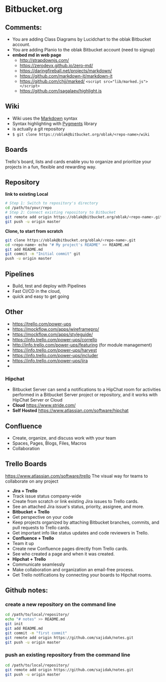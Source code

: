 # Bitbucket.org

## Comments:
- You are adding Class Diagrams by Lucidchart to the oblak Bitbucket account.
- You are adding Planio to the oblak Bitbucket account (need to signup)
- **embed md in web page**
	- http://strapdownjs.com/
	- https://zerodevx.github.io/zero-md/
	- https://daringfireball.net/projects/markdown/
	- https://github.com/markdown-it/markdown-it
	- https://github.com/chjj/marked/ `<script src="lib/marked.js"></script>`
	- https://github.com/isagalaev/highlight.js

## Wiki
- Wiki uses the [Markdown](http://daringfireball.net/projects/markdown/) syntax
- Syntax highlighting with [Pygments](http://pygments.org/) library
- is actually a git repository
- `$ git clone https://oblak@bitbucket.org/oblak/<repo-name>/wiki`

## Boards
Trello's board, lists and cards enable you to organize and prioritize your projects in a fun, flexible and rewarding way.

## Repository
**link to existing Local**
```sh
# Step 1: Switch to repository's directory
cd /path/to/your/repo
# Step 2: Connect existing repository to Bitbucket
git remote add origin https://oblak@bitbucket.org/oblak/<repo-name>.git
git push -u origin master
```

**Clone, to start from scratch**
```sh
git clone https://oblak@bitbucket.org/oblak/<repo-name>.git
cd <repo-name> echo "# My project's README" >> README.md
git add README.md
git commit -m "Initial commit" git
push -u origin master
```

## Pipelines
- Build, test and deploy with Pipelines
- Fast CI/CD in the cloud,
- quick and easy to get going


## Other
- https://trello.com/power-ups
- https://mockflow.com/apps/wireframepro/
- https://mockflow.com/apps/styleguide/
- https://info.trello.com/power-ups/corrello
- http://info.trello.com/power-ups/featuring (for module management)
- https://info.trello.com/power-ups/harvest
- https://info.trello.com/power-ups/includer
- https://info.trello.com/power-ups/jira
-

### Hipchat
- Bitbucket Server can send a notifications to a HipChat room for activities performed in a Bitbucket Server project or repository, and it works with HipChat Server or Cloud
- **Cloud** https://www.stride.com/
- **Self Hosted** https://www.atlassian.com/software/hipchat

## Confluence
- Create, organize, and discuss work with your team
- Spaces, Pages, Blogs, Files, Macros
- Collaboration


## Trello Boards
https://www.atlassian.com/software/trello
The visual way for teams to collaborate on any project
- **Jira + Trello**
- Track issue status company-wide
- Create from scratch or link existing Jira issues to Trello cards.
- See an attached Jira issue's status, priority, assignee, and more.
- **Bitbucket + Trello**
- Get perspective on your code
- Keep projects organized by attaching Bitbucket branches, commits, and pull requests to Trello cards.
- Get important info like status updates and code reviewers in Trello.
- **Confluence + Trello**
- Team it up
- Create new Confluence pages directly from Trello cards.
- See who created a page and when it was created.
- **Hipchat + Trello**
- Communicate seamlessly
- Make collaboration and organization an email-free process.
- Get Trello notifications by connecting your boards to Hipchat rooms.


## Github notes:
### create a new repository on the command line
```sh
cd /path/to/local/repository/
echo "# notes" >> README.md
git init
git add README.md
git commit -m "first commit"
git remote add origin https://github.com/sajidak/notes.git
git push -u origin master

```

### push an existing repository from the command line
```sh
cd /path/to/local/repository/
git remote add origin https://github.com/sajidak/notes.git
git push -u origin master

```
